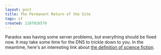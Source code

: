 ```yaml
---
layout: post
title: The Permanent Return of the Site
tags: sf
created: 1107926579
---
```

Paradox was having some server problems, but everything should be fixed now.  It may take some time for the DNS to trickle down to you.  In the meantime, here's an interesting link about [the definition of science fiction](http://www.rationalist.org.uk/newhumanist/issue01spring/thescienceoffiction.shtml).
